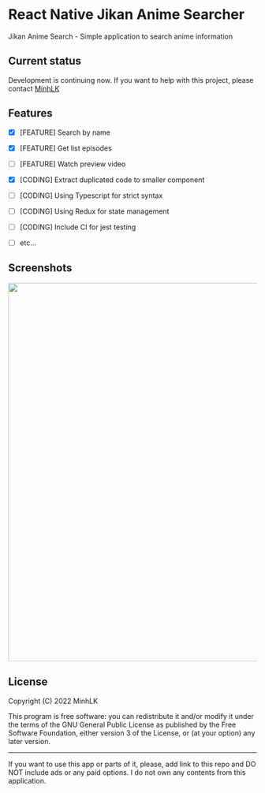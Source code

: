 # React Native Jikan Anime Searcher

Jikan Anime Search - Simple application to search anime information

## Current status
Development is continuing now. If you want to help with this project, please contact <a href="mailto:duyminhdev@gmail.com">MinhLK</a>

## Features

 - [X] [FEATURE] Search by name
 - [X] [FEATURE] Get list episodes
 - [ ] [FEATURE] Watch preview video
 - [X] [CODING] Extract duplicated code to smaller component
 - [ ] [CODING] Using Typescript for strict syntax
 - [ ] [CODING] Using Redux for state management
 - [ ] [CODING] Include CI for jest testing
 - [ ] etc...
 

## Screenshots
<img src="https://user-images.githubusercontent.com/18225430/147866067-81d5a18c-00b2-49da-8201-9fb90d425045.png" height="768px"  />

## License

Copyright (C) 2022 MinhLK

This program is free software: you can redistribute it and/or modify it under the terms of the GNU General Public License as published by the Free Software Foundation, either version 3 of the License, or (at your option) any later version.

---


If you want to use this app or parts of it, please, add link to this repo and DO NOT include ads or any paid options. I do not own any contents from this application.
